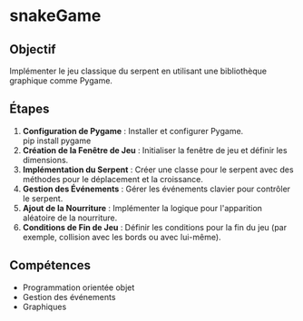 # snakeGame


## Objectif 

Implémenter le jeu classique du serpent en utilisant une bibliothèque graphique comme Pygame.

## Étapes 

1. **Configuration de Pygame** : Installer et configurer Pygame.  
    pip install pygame
2. **Création de la Fenêtre de Jeu** : Initialiser la fenêtre de jeu et définir les dimensions.  
3. **Implémentation du Serpent** : Créer une classe pour le serpent avec des méthodes pour le déplacement et la croissance.  
4. **Gestion des Événements** : Gérer les événements clavier pour contrôler le serpent.  
5. **Ajout de la Nourriture** : Implémenter la logique pour l'apparition aléatoire de la nourriture.  
6. **Conditions de Fin de Jeu** : Définir les conditions pour la fin du jeu (par exemple, collision avec les bords ou avec lui-même).  

## Compétences 

- Programmation orientée objet  
- Gestion des événements  
- Graphiques  
